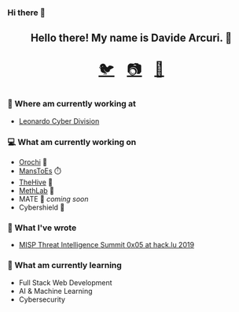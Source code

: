 ### Hi there 👋

<h2 align="center">Hello there! My name is Davide Arcuri. 👋</h2>

<p align='center' style="font-size:30px">
<a href="https://twitter.com/dadokkio">🐦</a>&nbsp;&nbsp;
<a href="https://instagram.com/arcuri_davide">📷</a>&nbsp;&nbsp;
<a href="https://www.linkedin.com/in/davidearcuri/">👔</a>
</p>

### 💼 Where am currently working at
- [Leonardo Cyber Division](https://www.leonardocompany.com/it/security-cyber)

### 💻 What am currently working on
- [Orochi](https://github.com/LDO-CERT/orochi) 🐉
- [MansToEs](https://github.com/LDO-CERT/mans_to_es) ⏱️
- [TheHive](https://thehive-project.org/) 🐝
- [MethLab](https://github.com/LDO-CERT/methlab) 💊
- MATE 🦠 *coming soon* 
- Cybershield 🤫 

### 📝 What I've wrote
- [MISP Threat Intelligence Summit 0x05 at hack.lu 2019](https://ldo-cert.github.io/MISP-Summit-05/#/home)

### 📖 What am currently learning
- Full Stack Web Development
- AI & Machine Learning
- Cybersecurity
